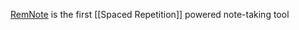 [RemNote](https://www.remnote.io/homepage) is the first [[Spaced Repetition]] powered note-taking tool